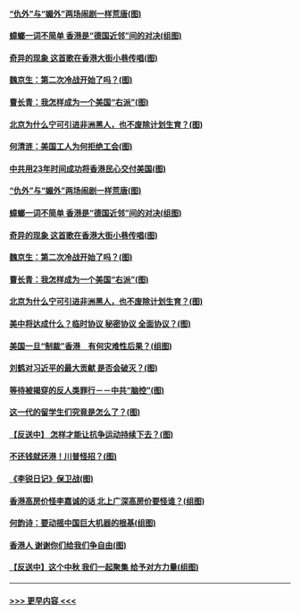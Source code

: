 #### [“仇外”与“媚外”两场闹剧一样荒唐(图)](../pages/p4/907689.md?t=09180833) 
#### [蟑螂一词不简单 香港是“德国近邻”间的对决(组图)](../pages/p4/907618.md?t=09180833) 
#### [奇异的现象 这首歌在香港大街小巷传唱(图)](../pages/p4/907583.md?t=09180833) 
#### [魏京生：第二次冷战开始了吗？(图)](../pages/p4/907581.md?t=09180833) 
#### [曹长青：我怎样成为一个美国“右派”(图)](../pages/p4/907580.md?t=09180833) 
#### [北京为什么宁可引进非洲黑人，也不废除计划生育？(图)](../pages/p4/907577.md?t=09180833) 
#### [何清涟：美国工人为何拒绝工会(图)](../pages/p4/907701.md?t=09180833) 
#### [中共用23年时间成功将香港民心交付美国(图)](../pages/p4/907698.md?t=09180833) 
#### [“仇外”与“媚外”两场闹剧一样荒唐(图)](../pages/p4/907689.md?t=09180833) 
#### [蟑螂一词不简单 香港是“德国近邻”间的对决(组图)](../pages/p4/907618.md?t=09180833) 
#### [奇异的现象 这首歌在香港大街小巷传唱(图)](../pages/p4/907583.md?t=09180833) 
#### [魏京生：第二次冷战开始了吗？(图)](../pages/p4/907581.md?t=09180833) 
#### [曹长青：我怎样成为一个美国“右派”(图)](../pages/p4/907580.md?t=09180833) 
#### [北京为什么宁可引进非洲黑人，也不废除计划生育？(图)](../pages/p4/907577.md?t=09180833) 
#### [美中将达成什么？临时协议 秘密协议 全面协议？(图)](../pages/p4/907576.md?t=09180833) 
#### [美国一旦“制裁”香港　有何灾难性后果？(组图)](../pages/p4/907575.md?t=09180833) 
#### [刘鹤对习近平的最大贡献 是否会破灭？(图)](../pages/p4/907509.md?t=09180833) 
#### [等待被揭穿的反人类罪行－－中共“脑控”(图)](../pages/p4/907167.md?t=09180833) 
#### [这一代的留学生们究竟是怎么了？(图)](../pages/p4/907473.md?t=09180833) 
#### [【反送中】 怎样才能让抗争运动持续下去？(图)](../pages/p4/907466.md?t=09180833) 
#### [不还钱就还港！川普怪招？(图)](../pages/p4/907474.md?t=09180833) 
#### [《李锐日记》保卫战(图)](../pages/p4/907465.md?t=09180833) 
#### [香港高房价怪李嘉诚的话 北上广深高房价要怪谁？(组图)](../pages/p4/907471.md?t=09180833) 
#### [何韵诗：要动摇中国巨大机器的根基(组图)](../pages/p4/907469.md?t=09180833) 
#### [香港人 谢谢你们给我们争自由(图)](../pages/p4/907402.md?t=09180833) 
#### [【反送中】这个中秋 我们一起聚集 给予对方力量(组图)](../pages/p4/907401.md?t=09180833) 

----
#### [ >>> 更早内容 <<< ](../indexes/p4-earlier.md)
